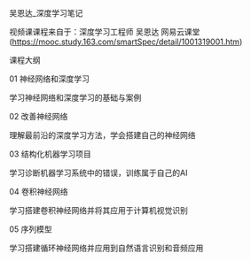 吴恩达_深度学习笔记

视频课课程来自于：深度学习工程师  吴恩达 网易云课堂(https://mooc.study.163.com/smartSpec/detail/1001319001.htm)

课程大纲

01 神经网络和深度学习

学习神经网络和深度学习的基础与案例

02 改善神经网络

理解最前沿的深度学习方法，学会搭建自己的神经网络

03 结构化机器学习项目

学习诊断机器学习系统中的错误，训练属于自己的AI

04 卷积神经网络

学习搭建卷积神经网络并将其应用于计算机视觉识别

05 序列模型

学习搭建循环神经网络并应用到自然语言识别和音频应用



